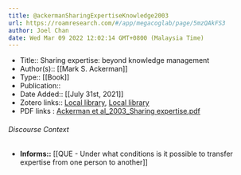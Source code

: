 ```yaml
---
title: @ackermanSharingExpertiseKnowledge2003
url: https://roamresearch.com/#/app/megacoglab/page/5mzQAkFS3
author: Joel Chan
date: Wed Mar 09 2022 12:02:14 GMT+0800 (Malaysia Time)
---
```


- Title:: Sharing expertise: beyond knowledge management
- Author(s):: [[Mark S. Ackerman]]
- Type:: [[Book]]
- Publication::
- Date Added:: [[July 31st, 2021]]
- Zotero links:: [Local library](zotero://select/groups/2451508/items/L4NYTDF8), [Local library](https://www.zotero.org/groups/2451508/items/L4NYTDF8)
- PDF links : [Ackerman et al_2003_Sharing expertise.pdf](zotero://open-pdf/groups/2451508/items/G7NIDZDL)

###### Discourse Context

- **Informs::** [[QUE - Under what conditions is it possible to transfer expertise from one person to another]]
